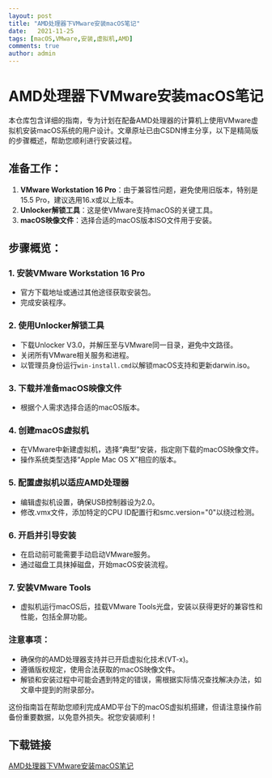 ```yaml
---
layout: post
title: "AMD处理器下VMware安装macOS笔记"
date:   2021-11-25
tags: [macOS,VMware,安装,虚拟机,AMD]
comments: true
author: admin
---
```

# AMD处理器下VMware安装macOS笔记

本仓库包含详细的指南，专为计划在配备AMD处理器的计算机上使用VMware虚拟机安装macOS系统的用户设计。文章原址已由CSDN博主分享，以下是精简版的步骤概述，帮助您顺利进行安装过程。

## 准备工作：

1. **VMware Workstation 16 Pro**：由于兼容性问题，避免使用旧版本，特别是15.5 Pro，建议选用16.x或以上版本。
2. **Unlocker解锁工具**：这是使VMware支持macOS的关键工具。
3. **macOS映像文件**：选择合适的macOS版本ISO文件用于安装。

## 步骤概览：

### 1. 安装VMware Workstation 16 Pro
- 官方下载地址或通过其他途径获取安装包。
- 完成安装程序。

### 2. 使用Unlocker解锁工具
- 下载Unlocker V3.0，并解压至与VMware同一目录，避免中文路径。
- 关闭所有VMware相关服务和进程。
- 以管理员身份运行`win-install.cmd`以解锁macOS支持和更新darwin.iso。

### 3. 下载并准备macOS映像文件
- 根据个人需求选择合适的macOS版本。

### 4. 创建macOS虚拟机
- 在VMware中新建虚拟机，选择“典型”安装，指定刚下载的macOS映像文件。
- 操作系统类型选择“Apple Mac OS X”相应的版本。

### 5. 配置虚拟机以适应AMD处理器
- 编辑虚拟机设置，确保USB控制器设为2.0。
- 修改.vmx文件，添加特定的CPU ID配置行和smc.version="0"以绕过检测。

### 6. 开启并引导安装
- 在启动前可能需要手动启动VMware服务。
- 通过磁盘工具抹掉磁盘，开始macOS安装流程。

### 7. 安装VMware Tools
- 虚拟机运行macOS后，挂载VMware Tools光盘，安装以获得更好的兼容性和性能，包括全屏功能。

### 注意事项：
- 确保你的AMD处理器支持并已开启虚拟化技术(VT-x)。
- 遵循版权规定，使用合法获取的macOS映像文件。
- 解锁和安装过程中可能会遇到特定的错误，需根据实际情况查找解决办法，如文章中提到的附录部分。

这份指南旨在帮助您顺利完成AMD平台下的macOS虚拟机搭建，但请注意操作前备份重要数据，以免意外损失。祝您安装顺利！

## 下载链接

[AMD处理器下VMware安装macOS笔记](https://pan.quark.cn/s/8681b1c389df)